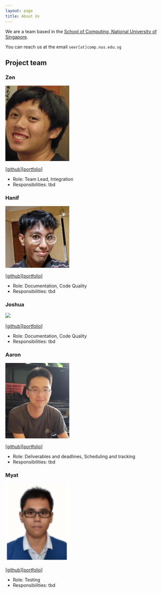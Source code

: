 ```yaml
---
layout: page
title: About Us
---
```


We are a team based in the [School of Computing, National University of Singapore](http://www.comp.nus.edu.sg).

You can reach us at the email `seer[at]comp.nus.edu.sg`

## Project team

### Zen

<img src="images/zenlzb.png" width="200px">


[[github](https://github.com/Zenlzb)][[portfolio](team/zenlzb.md)]

* Role: Team Lead, Integration
* Responsibilities: tbd

### Hanif

<img src="images/hanif-kamal.png" width="200px">

[[github](http://github.com/hanif-kamal)][[portfolio](team/hanif-kamal.md)]

* Role: Documentation, Code Quality
* Responsibilities: tbd

### Joshua

<img src="images/johndoe.png" width="200px">

[[github](http://github.com/johndoe)][[portfolio](team/johndoe.md)]

* Role: Documentation, Code Quality
* Responsibilities: tbd

### Aaron

<img src="images/e0543860.png" width="200px">

[[github](http://github.com/e0543860)][[portfolio](team/aaronloh.md)]

* Role: Deliverables and deadlines, Scheduling and tracking
* Responsibilities: tbd

### Myat

<img src="images/nusmhk.png" width="200px">

[[github](http://github.com/NUSmhk)][[portfolio](team/nusmhk.md)]

* Role: Testing
* Responsibilities: tbd
